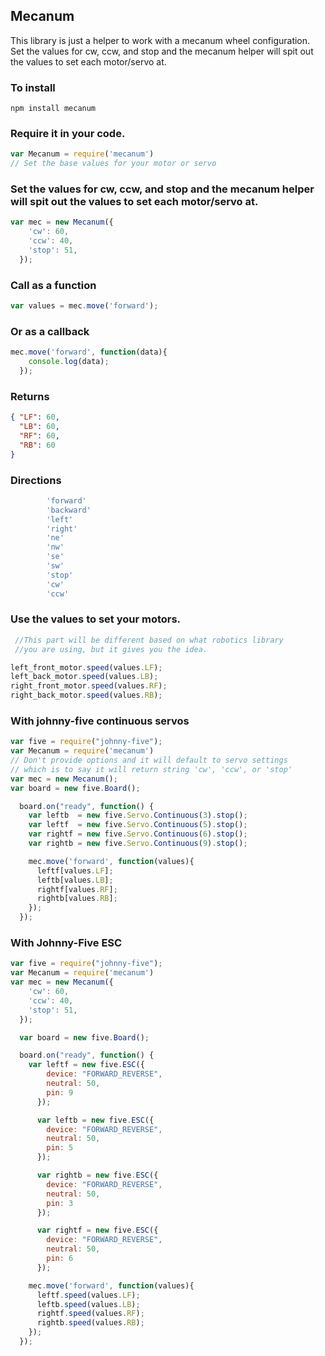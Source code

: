 ## Mecanum

This library is just a helper to work with a mecanum wheel configuration.
Set the values for cw, ccw, and stop and the mecanum helper will spit out the values to set each motor/servo at.

### To install

```
npm install mecanum
```

### Require it in your code.

```js
var Mecanum = require('mecanum')
// Set the base values for your motor or servo
```

### Set the values for cw, ccw, and stop and the mecanum helper will spit out the values to set each motor/servo at.

```js
var mec = new Mecanum({
    'cw': 60,
    'ccw': 40,
    'stop': 51,
  });
```

### Call as a function

```js
var values = mec.move('forward');
```

### Or as a callback

```js
mec.move('forward', function(data){
    console.log(data);
  });
```

### Returns

```json
{ "LF": 60,
  "LB": 60,
  "RF": 60,
  "RB": 60
}
```

### Directions

```coffee
        'forward'
        'backward'
        'left'
        'right'
        'ne'
        'nw'
        'se'
        'sw'
        'stop'
        'cw'
        'ccw'
```

### Use the values to set your motors.

```js
 //This part will be different based on what robotics library
 //you are using, but it gives you the idea.

left_front_motor.speed(values.LF);
left_back_motor.speed(values.LB);
right_front_motor.speed(values.RF);
right_back_motor.speed(values.RB);

```

### With johnny-five continuous servos

```js
var five = require("johnny-five");
var Mecanum = require('mecanum')
// Don't provide options and it will default to servo settings
// which is to say it will return string 'cw', 'ccw', or 'stop'
var mec = new Mecanum();
var board = new five.Board();

  board.on("ready", function() {
    var leftb  = new five.Servo.Continuous(3).stop();
    var leftf  = new five.Servo.Continuous(5).stop();
    var rightf = new five.Servo.Continuous(6).stop();
    var rightb = new five.Servo.Continuous(9).stop();

    mec.move('forward', function(values){
      leftf[values.LF];
      leftb[values.LB];
      rightf[values.RF];
      rightb[values.RB];
    });  
  });

```

### With Johnny-Five ESC

```js
var five = require("johnny-five");
var Mecanum = require('mecanum')
var mec = new Mecanum({
    'cw': 60,
    'ccw': 40,
    'stop': 51,
  });

  var board = new five.Board();

  board.on("ready", function() {
    var leftf = new five.ESC({
        device: "FORWARD_REVERSE",
        neutral: 50,
        pin: 9
      });

      var leftb = new five.ESC({
        device: "FORWARD_REVERSE",
        neutral: 50,
        pin: 5
      });

      var rightb = new five.ESC({
        device: "FORWARD_REVERSE",
        neutral: 50,
        pin: 3
      });

      var rightf = new five.ESC({
        device: "FORWARD_REVERSE",
        neutral: 50,
        pin: 6
      });

    mec.move('forward', function(values){
      leftf.speed(values.LF);
      leftb.speed(values.LB);
      rightf.speed(values.RF);
      rightb.speed(values.RB);
    });  
  });
```

